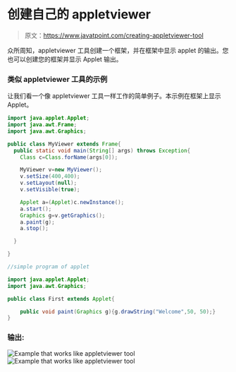 # 创建自己的 appletviewer

> 原文：<https://www.javatpoint.com/creating-appletviewer-tool>

众所周知，appletviewer 工具创建一个框架，并在框架中显示 applet 的输出。您也可以创建您的框架并显示 Applet 输出。

### 类似 appletviewer 工具的示例

让我们看一个像 appletviewer 工具一样工作的简单例子。本示例在框架上显示 Applet。

```java
import java.applet.Applet;
import java.awt.Frame;
import java.awt.Graphics;

public class MyViewer extends Frame{
  public static void main(String[] args) throws Exception{
	Class c=Class.forName(args[0]);

	MyViewer v=new MyViewer();
	v.setSize(400,400);
	v.setLayout(null);
	v.setVisible(true);

	Applet a=(Applet)c.newInstance();
	a.start();
	Graphics g=v.getGraphics();
	a.paint(g);
	a.stop();

  }

}

```

```java
//simple program of applet

import java.applet.Applet;
import java.awt.Graphics;

public class First extends Applet{

	public void paint(Graphics g){g.drawString("Welcome",50, 50);}
}

```

### 输出:

![Example that works like appletviewer tool](../img/7f7c1d0915ec73b934ffd55acfaffa50.png) ![Example that works like appletviewer tool](../img/c46cc47a443b7c8a4bdb49e3c27ef226.png)